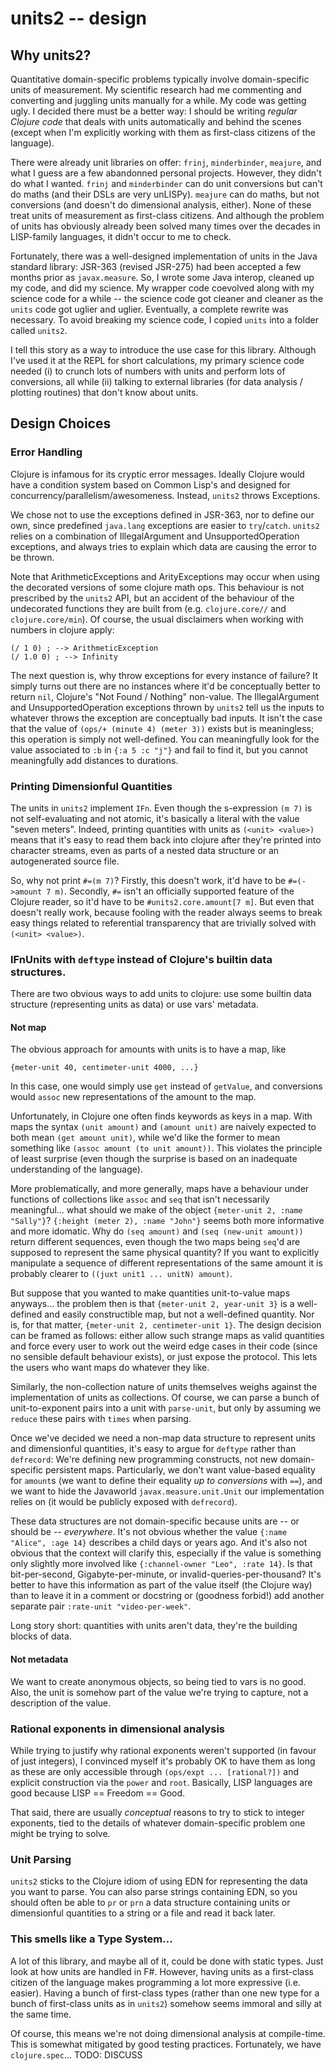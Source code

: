 # units2 -- design

## Why units2?

Quantitative domain-specific problems typically involve domain-specific units of measurement. My scientific research had me commenting and converting and juggling units manually for a while. My code was getting ugly. I decided there must be a better way: I should be writing *regular Clojure code* that deals with units automatically and behind the scenes (except when I'm explicitly working with them as first-class citizens of the language).

There were already unit libraries on offer: `frinj`, `minderbinder`, `meajure`, and what I guess are a few abandonned personal projects. However, they didn't do what I wanted. `frinj` and `minderbinder` can do unit conversions but can't do maths (and their DSLs are very unLISPy). `meajure` can do maths, but not conversions (and doesn't do dimensional analysis, either). None of these treat units of measurement as first-class citizens. And although the problem of units has obviously already been solved many times over the decades in LISP-family languages, it didn't occur to me to check.

Fortunately, there was a well-designed implementation of units in the Java standard library: JSR-363 (revised JSR-275) had been accepted a few months prior as `javax.measure`. So, I wrote some Java interop, cleaned up my code, and did my science. My wrapper code coevolved along with my science code for a while -- the science code got cleaner and cleaner as the `units` code got uglier and uglier. Eventually, a complete rewrite was necessary. To avoid breaking my science code, I copied `units` into a folder called `units2`.

I tell this story as a way to introduce the use case for this library. Although I've used it at the REPL for short calculations, my primary science code needed (i) to crunch lots of numbers with units and perform lots of conversions, all while (ii) talking to external libraries (for data analysis / plotting routines) that don't know about units.

## Design Choices

### Error Handling
Clojure is infamous for its cryptic error messages. Ideally Clojure would have a condition system based on Common Lisp's and designed for concurrency/parallelism/awesomeness. Instead, `units2` throws Exceptions.

We chose not to use the exceptions defined in JSR-363, nor to define our own, since predefined `java.lang` exceptions are easier to `try`/`catch`. `units2` relies on a combination of IllegalArgument and UnsupportedOperation exceptions, and always tries to explain which data are causing the error to be thrown.

Note that ArithmeticExceptions and ArityExceptions may occur when using the decorated versions of some clojure math ops. This behaviour is not prescribed by the `units2` API, but an accident of the behaviour of the undecorated functions they are built from (e.g. `clojure.core//` and `clojure.core/min`). Of course, the usual disclaimers when working with numbers in clojure apply:

    (/ 1 0) ; --> ArithmeticException
    (/ 1.0 0) ; --> Infinity

The next question is, why throw exceptions for every instance of failure? It simply turns out there are no instances where it'd be conceptually better to return `nil`, Clojure's "Not Found / Nothing" non-value. The IllegalArgument and UnsupportedOperation exceptions thrown by `units2` tell us the inputs to whatever throws the exception are conceptually bad inputs. It isn't the case that the value of `(ops/+ (minute 4) (meter 3))` exists but is meaningless; this operation is simply not well-defined. You can meaningfully look for the value associated to `:b` in `{:a 5 :c "j"}` and fail to find it, but you cannot meaningfully add distances to durations.

### Printing Dimensionful Quantities
The units in `units2` implement `IFn`. Even though the s-expression `(m 7)` is not self-evaluating and not atomic, it's basically a literal with the value "seven meters". Indeed, printing quantities with units as `(<unit> <value>)` means that it's easy to read them back into clojure after they're printed into character streams, even as parts of a nested data structure or an autogenerated source file.

So, why not print `#=(m 7)`? Firstly, this doesn't work, it'd have to be `#=(->amount 7 m)`. Secondly, `#=` isn't an officially supported feature of the Clojure reader, so it'd have to be `#units2.core.amount[7 m]`. But even that doesn't really work, because fooling with the reader always seems to break easy things related to referential transparency that are trivially solved with `(<unit> <value>)`.


### IFnUnits with `deftype` instead of Clojure's builtin data structures.
There are two obvious ways to add units to clojure: use some builtin data structure (representing units as data) or use vars' metadata.

#### Not map
The obvious approach for amounts with units is to have a map, like

    {meter-unit 40, centimeter-unit 4000, ...}

In this case, one would simply use `get` instead of `getValue`, and conversions would `assoc` new representations of the amount to the map.

Unfortunately, in Clojure one often finds keywords as keys in a map. With maps the syntax `(unit amount)` and `(amount unit)` are naively expected to both mean `(get amount unit)`, while we'd like the former to mean something like `(assoc amount (to unit amount))`. This violates the principle of least surprise (even though the surprise is based on an inadequate understanding of the language).

More problematically, and more generally, maps have a behaviour under functions of collections like `assoc` and `seq` that isn't necessarily meaningful... what should we make of the object `{meter-unit 2, :name "Sally"}`? `{:height (meter 2), :name "John"}` seems both more informative and more idomatic. Why do `(seq amount)` and `(seq (new-unit amount))` return different sequences, even though the two maps being `seq`'d are supposed to represent the same physical quantity? If you want to explicitly manipulate a sequence of different representations of the same amount it is probably clearer to `((juxt unit1 ... unitN) amount)`.

But suppose that you wanted to make quantities unit-to-value maps anyways... the problem then is that `{meter-unit 2, year-unit 3}` is a well-defined and easily constructible map, but not a well-defined quantity. Nor is, for that matter, `{meter-unit 2, centimeter-unit 1}`. The design decision can be framed as follows: either allow such strange maps as valid quantities and force every user to work out the weird edge cases in their code (since no sensible default behaviour exists), or just expose the protocol. This lets the users who want maps do whatever they like.

Similarly, the non-collection nature of units themselves weighs against the implementation of units as collections. Of course, we can parse a bunch of unit-to-exponent pairs into a unit with `parse-unit`, but only by assuming we `reduce` these pairs with `times` when parsing.

Once we've decided we need a non-map data structure to represent units and dimensionful quantities, it's easy to argue for `deftype` rather than `defrecord`: We're defining new programming constructs, not new domain-specific persistent maps. Particularly, we don't want value-based equality for `amount`s (we want to define their equality *up to conversions* with `==`), and we want to hide the Javaworld `javax.measure.unit.Unit` our implementation relies on (it would be publicly exposed with `defrecord`).

These data structures are not domain-specific because units are -- or should be -- *everywhere*. It's not obvious whether the value `{:name "Alice", :age 14}` describes a child days or years ago. And it's also not obvious that the context will clarify this, especially if the value is something only slightly more involved like `{:channel-owner "Leo", :rate 14}`. Is that bit-per-second, Gigabyte-per-minute, or invalid-queries-per-thousand? It's better to have this information as part of the value itself (the Clojure way) than to leave it in a comment or docstring or (goodness forbid!) add another separate pair `:rate-unit "video-per-week"`.

Long story short: quantities with units aren't data, they're the building blocks of data.

#### Not metadata

We want to create anonymous objects, so being tied to vars is no good. Also, the unit is somehow part of the value we're trying to capture, not a description of the value.


### Rational exponents in dimensional analysis
While trying to justify why rational exponents weren't supported (in favour of just integers), I convinced myself it's probably OK to have them as long as these are only accessible through `(ops/expt ... [rational?])` and explicit construction via the `power` and `root`. Basically, LISP languages are good because LISP == Freedom == Good.

That said, there are usually *conceptual* reasons to try to stick to integer exponents, tied to the details of whatever domain-specific problem one might be trying to solve.

### Unit Parsing

`units2` sticks to the Clojure idiom of using EDN for representing the data you want to parse. You can also parse strings containing EDN, so you should often be able to `pr` or `prn` a data structure containing units or dimensionful quantities to a string or a file and read it back later.

### This smells like a Type System...
A lot of this library, and maybe all of it, could be done with static types. Just look at how units are handled in F#. However, having units as a first-class citizen of the language makes programming a lot more expressive (i.e. easier). Having a bunch of first-class types (rather than one new type for a bunch of first-class units as in `units2`) somehow seems immoral and silly at the same time.

Of course, this means we're not doing dimensional analysis at compile-time. This is somewhat mitigated by good testing practices. Fortunately, we have `clojure.spec`... TODO: DISCUSS
